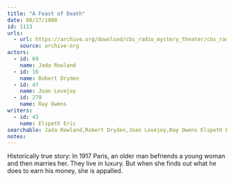```yaml
---
title: "A Feast of Death"
date: 08/27/1980
id: 1113
urls: 
  - url: https://archive.org/download/cbs_radio_mystery_theater/cbs_radio_mystery_theater-1101-1150.zip/cbs_radio_mystery_theater-1101-1150%2Fcbsrmt_1113_a_feast_of_death.mp3
    source: archive-org
actors:  
  - id: 69
    name: Jada Rowland  
  - id: 16
    name: Robert Dryden  
  - id: 47
    name: Joan Lovejoy  
  - id: 279
    name: Ray Owens
writers:  
  - id: 43
    name: Elspeth Eric
searchable: Jada Rowland,Robert Dryden,Joan Lovejoy,Ray Owens Elspeth Eric
notes:  
---
```

Historically true story: In 1917 Paris, an older man befriends a young woman and then marries her. They live in luxury. But when she finds out what he does to earn his money, she is appalled.